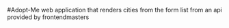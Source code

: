 #Adopt-Me web application that renders cities from the form list from an api provided by frontendmasters
